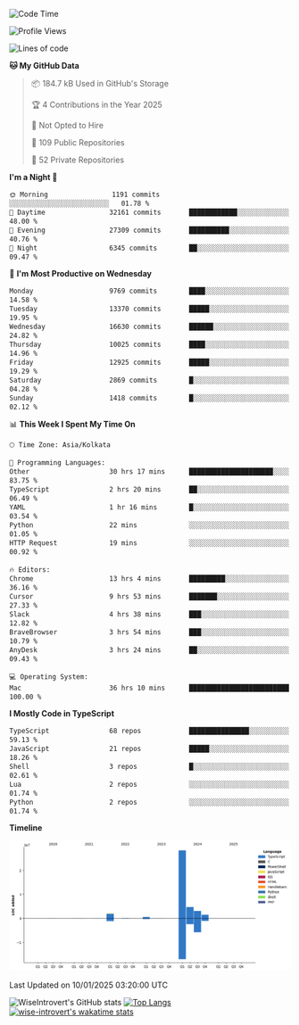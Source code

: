 <!--START_SECTION:waka-->
![Code Time](http://img.shields.io/badge/Code%20Time-2%2C102%20hrs%2013%20mins-blue)

![Profile Views](http://img.shields.io/badge/Profile%20Views-0-blue)

![Lines of code](https://img.shields.io/badge/From%20Hello%20World%20I%27ve%20Written-40.7%20million%20lines%20of%20code-blue)

**🐱 My GitHub Data** 

> 📦 184.7 kB Used in GitHub's Storage 
 > 
> 🏆 4 Contributions in the Year 2025
 > 
> 🚫 Not Opted to Hire
 > 
> 📜 109 Public Repositories 
 > 
> 🔑 52 Private Repositories 
 > 
**I'm a Night 🦉** 

```text
🌞 Morning                1191 commits        ░░░░░░░░░░░░░░░░░░░░░░░░░   01.78 % 
🌆 Daytime                32161 commits       ████████████░░░░░░░░░░░░░   48.00 % 
🌃 Evening                27309 commits       ██████████░░░░░░░░░░░░░░░   40.76 % 
🌙 Night                  6345 commits        ██░░░░░░░░░░░░░░░░░░░░░░░   09.47 % 
```
📅 **I'm Most Productive on Wednesday** 

```text
Monday                   9769 commits        ████░░░░░░░░░░░░░░░░░░░░░   14.58 % 
Tuesday                  13370 commits       █████░░░░░░░░░░░░░░░░░░░░   19.95 % 
Wednesday                16630 commits       ██████░░░░░░░░░░░░░░░░░░░   24.82 % 
Thursday                 10025 commits       ████░░░░░░░░░░░░░░░░░░░░░   14.96 % 
Friday                   12925 commits       █████░░░░░░░░░░░░░░░░░░░░   19.29 % 
Saturday                 2869 commits        █░░░░░░░░░░░░░░░░░░░░░░░░   04.28 % 
Sunday                   1418 commits        █░░░░░░░░░░░░░░░░░░░░░░░░   02.12 % 
```


📊 **This Week I Spent My Time On** 

```text
🕑︎ Time Zone: Asia/Kolkata

💬 Programming Languages: 
Other                    30 hrs 17 mins      █████████████████████░░░░   83.75 % 
TypeScript               2 hrs 20 mins       ██░░░░░░░░░░░░░░░░░░░░░░░   06.49 % 
YAML                     1 hr 16 mins        █░░░░░░░░░░░░░░░░░░░░░░░░   03.54 % 
Python                   22 mins             ░░░░░░░░░░░░░░░░░░░░░░░░░   01.05 % 
HTTP Request             19 mins             ░░░░░░░░░░░░░░░░░░░░░░░░░   00.92 % 

🔥 Editors: 
Chrome                   13 hrs 4 mins       █████████░░░░░░░░░░░░░░░░   36.16 % 
Cursor                   9 hrs 53 mins       ███████░░░░░░░░░░░░░░░░░░   27.33 % 
Slack                    4 hrs 38 mins       ███░░░░░░░░░░░░░░░░░░░░░░   12.82 % 
BraveBrowser             3 hrs 54 mins       ███░░░░░░░░░░░░░░░░░░░░░░   10.79 % 
AnyDesk                  3 hrs 24 mins       ██░░░░░░░░░░░░░░░░░░░░░░░   09.43 % 

💻 Operating System: 
Mac                      36 hrs 10 mins      █████████████████████████   100.00 % 
```

**I Mostly Code in TypeScript** 

```text
TypeScript               68 repos            ███████████████░░░░░░░░░░   59.13 % 
JavaScript               21 repos            █████░░░░░░░░░░░░░░░░░░░░   18.26 % 
Shell                    3 repos             █░░░░░░░░░░░░░░░░░░░░░░░░   02.61 % 
Lua                      2 repos             ░░░░░░░░░░░░░░░░░░░░░░░░░   01.74 % 
Python                   2 repos             ░░░░░░░░░░░░░░░░░░░░░░░░░   01.74 % 
```



**Timeline**

![Lines of Code chart](https://raw.githubusercontent.com/wise-introvert/wise-introvert/master/assets/bar_graph.png)


 Last Updated on 10/01/2025 03:20:00 UTC
<!--END_SECTION:waka-->

![WiseIntrovert's GitHub stats](https://github-readme-stats.vercel.app/api?username=wise-introvert&count_private=true&show_icons=true)
[![Top Langs](https://github-readme-stats.vercel.app/api/top-langs/?username=wise-introvert&langs_count=10)](https://github.com/anuraghazra/github-readme-stats)
[![wise-introvert's wakatime stats](https://github-readme-stats.vercel.app/api/wakatime?username=wiseintrovert)](https://github.com/anuraghazra/github-readme-stats)
